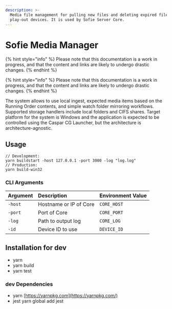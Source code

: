 ```yaml
---
description: >-
  Media file management for pulling new files and deleting expired files on
  play-out devices. It is used by Sofie Server Core.
---
```


# Sofie Media Manager

{% hint style="info" %}
Please note that this documentation is a work in progress, and that the content and links are likely to undergo drastic changes.
{% endhint %}

{% hint style="info" %}
Please note that this documentation is a work in progress, and that the content and links are likely to undergo drastic changes.
{% endhint %}

The system allows to use local ingest, expected media items based on the Running Order contents, and simple watch folder mirroring workflows. Supported storage handlers include local folders and CIFS shares. Target platform for the system is Windows and the application is expected to be controlled using the Caspar CG Launcher, but the architecture is architecture-agnostic.

## Usage

```text
// Development:
yarn buildstart -host 127.0.0.1 -port 3000 -log "log.log"
// Production:
yarn build-win32
```

### CLI Arguments

| Argument | Description | Environment Value |
| :--- | :--- | :--- |
| `-host` | Hostname or IP of Core | `CORE_HOST` |
| `-port` | Port of Core | `CORE_PORT` |
| `-log` | Path to output log | `CORE_LOG` |
| `-id` | Device ID to use | `DEVICE_ID` |

## Installation for dev

* yarn
* yarn build
* yarn test

### dev Dependencies

* yarn [https://yarnpkg.com](https://yarnpkg.com/)
* jest yarn global add jest

